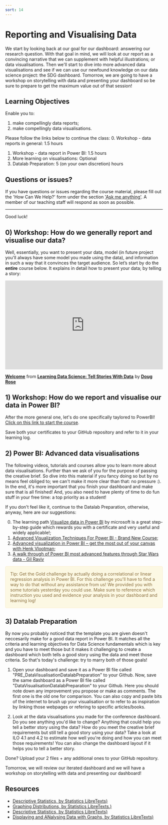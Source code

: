 ```yaml
---
sort: 14
---
```


# Reporting and Visualising Data

We start by looking back at our goal for our dashboard: answering our research question. With that goal in mind, we will look at our report as a convincing narrative that we can supplement with helpful illustrations; or data visualisations. Then we'll start to dive into more advanced data visualisations and see if we can use our newfound knowledge on our data science project: the SDG dashboard. Tomorrow, we are going to have a workshop on storytelling with data and presenting your dashboard so be sure to prepare to get the maximum value out of that session!

## Learning Objectives
Enable you to:
1. make compellingly data reports;
2. make compellingly data visualisations.

Please follow the links below to continue the class:
0. Workshop - data reports in general: 1.5 hours
1. Workshop - data report in Power BI: 1.5 hours
2. More learning on visualisations: Optional
3. Datalab Preparation: 5 (on your own discretion) hours

## Questions or issues?

If you have questions or issues regarding the course material, please fill out the 'How Can We Help?' form under the section ['Ask me anything'](https://adsai.buas.nl/Contact%20Us/). A member of our teaching staff will respond as soon as possible.

***

Good luck!


## 0) Workshop: How do we generally report and visualise our data?
Well, essentially, you want to present your data, model (in future project you'll always have some model you made using the data), and information in such a way that it convinces the target audience. So let’s start by do the **entire** course below. It explains in detail how to present your data; by telling a story:
<div style="position:relative;height:0;padding-bottom:56.25%"><iframe width="640" height="360" src="https://www.linkedin.com/learning/embed/learning-data-science-tell-stories-with-data/welcome?autoplay=false&claim=AQGLF8kjasMeUAAAAXuen5TSfhdh2cAnvMoTsvO52lYxxEb4n7Lygsq8xgWVc_t2uKuHWUouAfnbN-YZ2Or60T165YU6VLzBCBvpYTn_P7dOlCJRoAVJ-JJ8yldYWuk1v_lKzTu1GpQzzTuF1ZeNKT6MwFX_Oi691AqGuZOivDa49QpPKPpOKon-v-KsCIHbgJJVTW6VtpRbB89ZboYvRGmkUJ5ede3tplOLocmHOWtbgzbZcA041klfxZa-9zzTyzS0crqn-vFaIfJCcgssS17v8L7U6nsFgRhozesQJnxU9aELJmxp73k0N0_6mIIt4d2ucwto-bsGBvVZYPC_cGJKXM2RTs5clYbZqdYyTcNjR7QjM31Vhp_cSzsHzYX2KC-N1tWplU5zR8dFoRUviI6JbgAe9gbS0MAuhWblCAdAn8rewXw6tTfdfLFjJu0fkRjZ6yR37oAZwuf-XMDb_N2uXKNdAwDoF8Jc5dIBAGiFAAVXtGR4NLfuzHb6b7Hjs16BiU7SRWmTcUEcwNfQ8vVmRG1d61T4mkAqQlkyDq5xa-8qdVxgYRGKefkOliHUPG6D889Qzf82LJh8cCtCCdghQXr0tDhVAKrRRVZTBEg0As2WDfbDhYrchMkbJR3aq0twDECCb_S8FYTeaUgEFKHoVgVaMU7m4LcIcouQegttP-JLLJGYO3pFZZbbBHcQWn7494g3KmXgk1CgrTMFe_FAEM9DVvH2h80rSQJX9PM3aA&lipi=urn%3Ali%3Apage%3Ad_learning_content%3Bs0uW2hImQlqa7OO2gkel9Q%3D%3D&licu" mozallowfullscreen="true" webkitallowfullscreen="true" allowfullscreen="true" frameborder="0" style="position:absolute;width:100%;height:100%;left:0"></iframe></div><p><strong><a href="https://www.linkedin.com/learning/learning-data-science-tell-stories-with-data/welcome?trk=embed_lil">Welcome</a></strong> from <strong><a href="https://www.linkedin.com/learning/learning-data-science-tell-stories-with-data?trk=embed_lil">Learning Data Science: Tell Stories With Data</a></strong> by <strong><a href="https://www.linkedin.com/learning/instructors/doug-rose?trk=embed_lil">Doug Rose</a></strong></p>

## 1) Workshop: How do we report and visualise our data in Power BI?
After the more general one, let's do one specifically taylored to PowerBI! [Click on this link to start the course](https://docs.microsoft.com/en-us/learn/modules/data-driven-story-power-bi/).

Save both your certificates to your GitHub repository and refer to it in your learning log.




## 2) Power BI: Advanced data visualisations
The following videos, tutorials and courses allow you to learn more about data visualisations. Further than we ask of you for the purpose of passing the creative brief. So dive into this material if you fancy doing so but by no means feel obliged to; we can't make it more clear than that: no pressure :). In the end, it's more important that you finish your dashboard and make sure that is all finished! And, you also need to have plenty of time to do fun stuff in your free time: a top priority as a student!

If you don't feel like it, continue to the Datalab Preparation, otherwise, anyway, here are our suggestions:

0. The learning path [Visualize data in Power BI](https://docs.microsoft.com/en-us/learn/paths/visualize-data-power-bi/) by microsoft is a great step-by-step guide which rewards you with a certificate and very useful and widely applicable!;
1. [Advanced Visualization Techniques For Power BI - Brand New Course](https://www.youtube.com/watch?v=wq6dY0bgRcE&ab_channel=EnterpriseDNA);
2. [Advanced visualization in Power BI – get the most out of your canvas with Henk Vlootman](https://www.youtube.com/watch?v=fwO9zNs0myM&ab_channel=BenHoward);
3. [A walk through of Power BI most advanced features through Star Wars data - Gil Raviv](https://www.youtube.com/watch?v=r0Qk5V8dvgg&ab_channel=MicrosoftPowerBI)

<div style="padding: 15px; border: 1px solid transparent; border-color: transparent; margin-bottom: 20px; border-radius: 4px; color: #8a6d3b;; background-color: #fcf8e3; border-color: #faebcc;">
Tip: Get the Gold challenge by actually doing a correlational or linear regression analysis in Power BI. For this challenge you'll have to find a way to do that without any assistance from us! We provided you with some tutorials yesterday you could use. Make sure to reference which instruction you used and evidence your analysis in your dashboard and learning log!
</div>




## 3) Datalab Preparation
By now you probably noticed that the template you are given doesn't neccesarily make for a good data report in Power BI. It matches all the criteria and learning objectives for Data Science fundamentals which is key and you have to meet those but it makes it challenging to create a dashboard which both tells a good story using the data and meet those criteria. So that's today's challenge: try to marry both of those goals!

1. Open your dashboard and save it as a Power BI file called "PRE_DataVisualisationDatalabPreparation" to your Github. Now, save the same dashboard as a Power BI file called "DataVisualisationDatalabPreparation" to your Github. Here you should note down any improvement you propose or make as comments. The first one is the old one for comparison. You can also copy and paste bits of the internet to brush up your visualisation or to refer to as inspiration by linking those webpages or refering to specific articles/books.

2. Look at the data visualisations you made for the conference dashboard. Do you see anything you'd like to change? Anything that could help you tell a better story using the data? How do you meet the creative brief requirements but still tell a good story using your data? Take a look at ILO 4.1 and 4.2 to estimate how well you're doing and how you can meet those requirements! You can also change the dashboard layout if it helps you to tell a better story.

Done? Upload your 2 files + any additional ones to your GitHub repository.


Tomorrow, we will review our iterated dashboard and we will have a workshop on storytelling with data and presenting our dashboard!

## Resources
- [Descriptive Statistics, by Statistics LibreTexts)](https://statics.teams.cdn.office.net/evergreen-assets/safelinks/1/atp-safelinks.html?url=https%3A%2F%2Fstats.libretexts.org%2FBookshelves%2FIntroductory_Statistics%2FBook%253A_Introductory_Statistics_(OpenStax)%2F02%253A_Descriptive_Statistics)
- [Graphing Distributions, by Statistics LibreTexts.)](https://statics.teams.cdn.office.net/evergreen-assets/safelinks/1/atp-safelinks.html?url=https%3A%2F%2Fstats.libretexts.org%2FBookshelves%2FIntroductory_Statistics%2FBook%253A_Introductory_Statistics_(Lane)%2F02%253A_Graphing_Distributions)
-  [Descriptive Statistics, by Statistics LibreTexts)](https://statics.teams.cdn.office.net/evergreen-assets/safelinks/1/atp-safelinks.html?url=https%3A%2F%2Fstats.libretexts.org%2FBookshelves%2FIntroductory_Statistics%2FBook%253A_Introductory_Statistics_(Shafer_and_Zhang)%2F02%253A_Descriptive_Statistics)
 - [Displaying and ANalysing Data with Graphs, by Statistics LibreTexts)](https://statics.teams.cdn.office.net/evergreen-assets/safelinks/1/atp-safelinks.html?url=https%3A%2F%2Fstats.libretexts.org%2FBookshelves%2FIntroductory_Statistics%2FBook%253A_Inferential_Statistics_and_Probability_-_A_Holistic_Approach_(Geraghty)%2F02%253A_Displaying_and_Analyzing_Data_with_Graphs)

